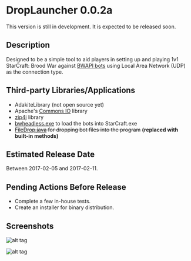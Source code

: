 # DropLauncher 0.0.2a
This version is still in development. It is expected to be released soon.

## Description
Designed to be a simple tool to aid players in setting up and playing 1v1 StarCraft: Brood War against [BWAPI bots](https://github.com/bwapi/bwapi) using Local Area Network (UDP) as the connection type.

## Third-party Libraries/Applications
* AdakiteLibrary (not open source yet)
* Apache's [Commons IO](https://commons.apache.org/proper/commons-io/) library
* [zip4j](http://www.lingala.net/zip4j/) library
* [bwheadless.exe](https://github.com/tscmoo/bwheadless) to load the bots into StarCraft.exe
* ~~[FileDrop.java](http://iharder.sourceforge.net/current/java/filedrop/) for dropping bot files into the program~~ **(replaced with built-in methods)**

## Estimated Release Date
Between 2017-02-05 and 2017-02-11.

## Pending Actions Before Release
* Complete a few in-house tests.
* Create an installer for binary distribution.

## Screenshots

![alt tag](http://i.imgur.com/cs5hElg.png)

![alt tag](http://i.imgur.com/RNRbbgI.png)
